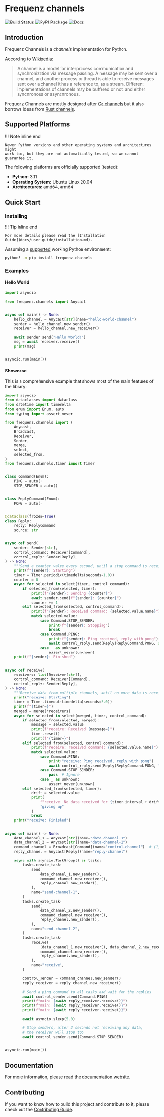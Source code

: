 # Frequenz channels

[![Build Status](https://github.com/frequenz-floss/frequenz-channels-python/actions/workflows/ci.yaml/badge.svg)](https://github.com/frequenz-floss/frequenz-channels-python/actions/workflows/ci.yaml)
[![PyPI Package](https://img.shields.io/pypi/v/frequenz-channels)](https://pypi.org/project/frequenz-channels/)
[![Docs](https://img.shields.io/badge/docs-latest-informational)](https://frequenz-floss.github.io/frequenz-channels-python/)

## Introduction

<!-- introduction -->

Frequenz Channels is a *channels* implementation for Python.

According to [Wikipedia](https://en.wikipedia.org/wiki/Channel_(programming)):

> A channel is a model for interprocess communication and synchronization via
> message passing. A message may be sent over a channel, and another process or
> thread is able to receive messages sent over a channel it has a reference to,
> as a stream. Different implementations of channels may be buffered or not,
> and either synchronous or asynchronous.

Frequenz Channels are mostly designed after [Go
channels](https://tour.golang.org/concurrency/2) but it also borrows ideas from
[Rust channels](https://doc.rust-lang.org/book/ch16-02-message-passing.html).

<!-- /introduction -->

## Supported Platforms

<!-- supported-platforms -->

!!! Note inline end

    Newer Python versions and other operating systems and architectures might
    work too, but they are not automatically tested, so we cannot guarantee it.

The following platforms are officially supported (tested):

- **Python:** 3.11
- **Operating System:** Ubuntu Linux 20.04
- **Architectures:** amd64, arm64

<!-- /supported-platforms -->

## Quick Start

### Installing

<!-- quick-start-installing -->

!!! Tip inline end

    For more details please read the [Installation
    Guide](docs/user-guide/installation.md).

Assuming a [supported](#supported-platforms) working Python environment:

```sh
python3 -m pip install frequenz-channels
```

<!-- /quick-start-installing -->

### Examples

#### Hello World

<!-- quick-start-hello-world -->

```python
import asyncio

from frequenz.channels import Anycast


async def main() -> None:
    hello_channel = Anycast[str](name="hello-world-channel")
    sender = hello_channel.new_sender()
    receiver = hello_channel.new_receiver()

    await sender.send("Hello World!")
    msg = await receiver.receive()
    print(msg)


asyncio.run(main())
```

<!-- /quick-start-hello-world -->

#### Showcase

<!-- quick-start-showcase -->

This is a comprehensive example that shows most of the main features of the
library:

```python
import asyncio
from dataclasses import dataclass
from datetime import timedelta
from enum import Enum, auto
from typing import assert_never

from frequenz.channels import (
    Anycast,
    Broadcast,
    Receiver,
    Sender,
    merge,
    select,
    selected_from,
)
from frequenz.channels.timer import Timer


class Command(Enum):
    PING = auto()
    STOP_SENDER = auto()


class ReplyCommand(Enum):
    PONG = auto()


@dataclass(frozen=True)
class Reply:
    reply: ReplyCommand
    source: str


async def send(
    sender: Sender[str],
    control_command: Receiver[Command],
    control_reply: Sender[Reply],
) -> None:
    """Send a counter value every second, until a stop command is received."""
    print(f"{sender}: Starting")
    timer = Timer.periodic(timedelta(seconds=1.0))
    counter = 0
    async for selected in select(timer, control_command):
        if selected_from(selected, timer):
            print(f"{sender}: Sending {counter}")
            await sender.send(f"{sender}: {counter}")
            counter += 1
        elif selected_from(selected, control_command):
            print(f"{sender}: Received command: {selected.value.name}")
            match selected.value:
                case Command.STOP_SENDER:
                    print(f"{sender}: Stopping")
                    break
                case Command.PING:
                    print(f"{sender}: Ping received, reply with pong")
                    await control_reply.send(Reply(ReplyCommand.PONG, str(sender)))
                case _ as unknown:
                    assert_never(unknown)
    print(f"{sender}: Finished")


async def receive(
    receivers: list[Receiver[str]],
    control_command: Receiver[Command],
    control_reply: Sender[Reply],
) -> None:
    """Receive data from multiple channels, until no more data is received for 2 seconds."""
    print("receive: Starting")
    timer = Timer.timeout(timedelta(seconds=2.0))
    print(f"{timer=}")
    merged = merge(*receivers)
    async for selected in select(merged, timer, control_command):
        if selected_from(selected, merged):
            message = selected.value
            print(f"receive: Received {message=}")
            timer.reset()
            print(f"{timer=}")
        elif selected_from(selected, control_command):
            print(f"receive: received command: {selected.value.name}")
            match selected.value:
                case Command.PING:
                    print("receive: Ping received, reply with pong")
                    await control_reply.send(Reply(ReplyCommand.PONG, "receive"))
                case Command.STOP_SENDER:
                    pass  # Ignore
                case _ as unknown:
                    assert_never(unknown)
        elif selected_from(selected, timer):
            drift = selected.value
            print(
                f"receive: No data received for {timer.interval + drift} seconds, "
                "giving up"
            )
            break
    print("receive: Finished")


async def main() -> None:
    data_channel_1 = Anycast[str](name="data-channel-1")
    data_channel_2 = Anycast[str](name="data-channel-2")
    command_channel = Broadcast[Command](name="control-channel")  # (1)!
    reply_channel = Anycast[Reply](name="reply-channel")

    async with asyncio.TaskGroup() as tasks:
        tasks.create_task(
            send(
                data_channel_1.new_sender(),
                command_channel.new_receiver(),
                reply_channel.new_sender(),
            ),
            name="send-channel-1",
        )
        tasks.create_task(
            send(
                data_channel_2.new_sender(),
                command_channel.new_receiver(),
                reply_channel.new_sender(),
            ),
            name="send-channel-2",
        )
        tasks.create_task(
            receive(
                [data_channel_1.new_receiver(), data_channel_2.new_receiver()],
                command_channel.new_receiver(),
                reply_channel.new_sender(),
            ),
            name="receive",
        )

        control_sender = command_channel.new_sender()
        reply_receiver = reply_channel.new_receiver()

        # Send a ping command to all tasks and wait for the replies
        await control_sender.send(Command.PING)
        print(f"main: {await reply_receiver.receive()}")
        print(f"main: {await reply_receiver.receive()}")
        print(f"main: {await reply_receiver.receive()}")

        await asyncio.sleep(5.0)

        # Stop senders, after 2 seconds not receiving any data,
        # the receiver will stop too
        await control_sender.send(Command.STOP_SENDER)


asyncio.run(main())
```

<!-- /quick-start-showcase -->

## Documentation

For more information, please read the [documentation
website](https://frequenz-floss.github.io/frequenz-channels-python/).

## Contributing

If you want to know how to build this project and contribute to it, please
check out the [Contributing Guide](docs/CONTRIBUTING.md).

